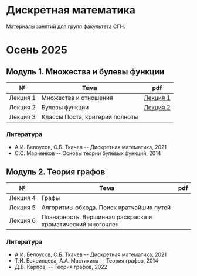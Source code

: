 # Дискретная математика

Материалы занятий для групп факультета СГН.

# Осень 2025
  
## Модуль 1. Множества и булевы функции

| № | Тема | pdf |
|:---:|---|:---:|
|Лекция&nbsp;1| Множества и отношения| [Лекция&nbsp;1](./lections/lec_1.pdf) |
|Лекция&nbsp;2| Булевы функции | [Лекция&nbsp;2](./lections/lec_2.pdf) |
|Лекция&nbsp;3| Классы Поста, критерий полноты | |

### Литература 

- А.И. Белоусов, С.Б. Ткачев -- Дискретная математика, 2021
- С.С. Марченков -- Основы теории булевых функций, 2014

## Модуль 2. Теория графов

| № | Тема | pdf |
|:---:|---|:---:|
|Лекция&nbsp;4| Графы | |
|Лекция&nbsp;5| Алгоритмы обхода. Поиск кратчайших путей | |
|Лекция&nbsp;6| Планарность. Вершинная раскраска и хроматический многочлен | |

### Литература 

- А.И. Белоусов, С.Б. Ткачев -- Дискретная математика, 2021
- Т.И. Бояринцева, А.А. Мастихина -- Теория графов, 2014
- Д.В. Карпов, -- Теория графов, 2022
